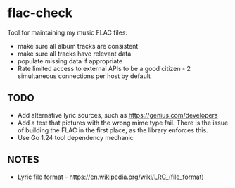 # flac-check

Tool for maintaining my music FLAC files:
* make sure all album tracks are consistent
* make sure all tracks have relevant data
* populate missing data if appropriate
* Rate limited access to external APIs to be a good citizen - 2 simultaneous connections per host by default

## TODO
* Add alternative lyric sources, such as https://genius.com/developers
* Add a test that pictures with the wrong mime type fail. There is the issue of building the FLAC in the first place, as the library enforces this.
* Use Go 1.24 tool dependency mechanic

## NOTES

* Lyric file format - https://en.wikipedia.org/wiki/LRC_(file_format)
